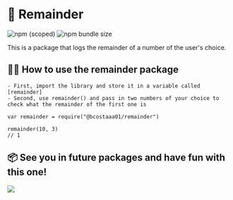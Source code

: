 # 🧮 Remainder

![npm (scoped)](https://img.shields.io/npm/v/@bcostaaa01/remainder)
![npm bundle size](https://img.shields.io/bundlephobia/min/remainder)

This is a package that logs the remainder of a number of the user's choice.

## 👩‍💻 How to use the remainder package

```
- First, import the library and store it in a variable called [remainder]
- Second, use remainder() and pass in two numbers of your choice to check what the remainder of the first one is

var remainder = require("@bcostaaa01/remainder")

remainder(10, 3)
// 1
```

## 📦 See you in future packages and have fun with this one!

<img src="https://i.makeagif.com/media/11-19-2013/Lo3QT8.gif">
